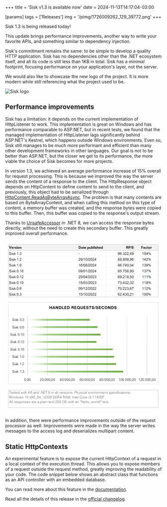 +++
title = 'Sisk v1.3 is available now'
date = 2024-11-13T14:17:04-03:00

[params]
tags = ['Releases']
img = '/pimg/1726009262_129_39772.png'
+++

Sisk 1.3 is being released today!

This update brings performance improvements, another way to write your favorite APIs, and something similar to dependency injection.

Sisk's commitment remains the same: to be simple to develop a quality HTTP application. Sisk has no dependencies other than the .NET ecosystem itself, and all its code is still less than 1KB in total. Sisk has a minimal footprint, focusing performance on your application's layer, not the server.

We would also like to showcase the new logo of the project. It is more modern while still referencing what the project used to be.

![Sisk logo](https://sisk-framework.org/assets/img/Presentation.png)

## Performance improvements

Sisk has a limitation: it depends on the current implementation of HttpListener to work. This implementation is great on Windows and has performance comparable to ASP.NET, but in recent tests, we found that the managed implementation of HttpListener lags significantly behind ASP.NET's Kestrel, which happens outside Windows environments. Even so, Sisk still manages to be much more performant and efficient than many other development frameworks in other languages. Our goal is not to be better than ASP.NET, but the closer we get to its performance, the more viable the choice of Sisk becomes for more projects.

In version 1.3, we achieved an average performance increase of 15% overall for request processing. This is because we improved the way the server sends the content of a response to the client. The HttpResponse object depends on HttpContent to define content to send to the client, and previously, this object had to be serialized through [HttpContent.ReadAsByteArrayAsync](https://learn.microsoft.com/en-us/dotnet/api/system.net.http.httpcontent.readasbytearrayasync?view=net-8.0). The problem is that many contents are based on ByteArrayContent, and when calling this method on this type of content, a memory buffer was created, and the response bytes were copied to this buffer. Then, this buffer was copied to the response's output stream.

Thanks to [UnsafeAccessor](https://learn.microsoft.com/en-us/dotnet/api/system.runtime.compilerservices.unsafeaccessorattribute?view=net-8.0) in .NET 8, we can access the response bytes directly, without the need to create this secondary buffer. This greatly improved overall performance.

![benchmark](https://raw.githubusercontent.com/sisk-http/archive/refs/heads/master/assets/sisk-benchmark-1-3.png)

In addition, there were performance improvements outside of the request processor as well. Improvements were made in the way the server writes messages to the access log and deserializes multipart content.

## Static HttpContexts

An experimental feature is to expose the current HttpContext of a request in a local context of the execution thread. This allows you to expose members of a request outside the request method, greatly improving the readability of your code. The code snippet below shows an abstract class that functions as an API controller with an embedded database.

<script src="https://gist.github.com/CypherPotato/45a05dd23e8a99f219854bf05ad33a87.js"></script>

You can read more about this feature in the [documentation](https://docs.sisk-framework.org/docs/features/instancing).

Read all the details of this release in the [official changelog](https://github.com/sisk-http/archive/blob/master/changelogs/v1.3/v1.3.md).